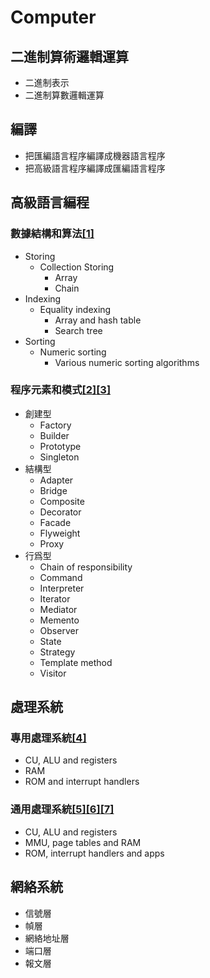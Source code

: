# Computer

## 二進制算術邏輯運算

- 二進制表示
- 二進制算數邏輯運算

## 編譯

- 把匯編語言程序編譯成機器語言程序
- 把高級語言程序編譯成匯編語言程序

## 高級語言編程

### 數據結構和算法[[1]](./appendices/Array-based%20data%20structure%20vs%20chain-based%20data%20structure.md)

- Storing
  - Collection Storing
    - Array
    - Chain
- Indexing
  - Equality indexing
    - Array and hash table
    - Search tree
- Sorting
  - Numeric sorting
    - Various numeric sorting algorithms

### 程序元素和模式[[2]](./appendices/Element%20interface%20vs%20element%20implementation.md)[[3]](./appendices/Object%20composition%20vs%20class%20inheritance%20and%20overloading.md)

- 創建型
  - Factory
  - Builder
  - Prototype
  - Singleton
- 結構型
  - Adapter
  - Bridge
  - Composite
  - Decorator
  - Facade
  - Flyweight
  - Proxy
- 行爲型
  - Chain of responsibility
  - Command
  - Interpreter
  - Iterator
  - Mediator
  - Memento
  - Observer
  - State
  - Strategy
  - Template method
  - Visitor

## 處理系統

### 專用處理系統[[4]](./appendices/Interrupt%20handling.md)

- CU, ALU and registers
- RAM
- ROM and interrupt handlers

### 通用處理系統[[5]](./appendices/Byte%20addressing.md)[[6]](./appendices/Interrupt%20handling.md)[[7]](./appendices/Pre-threading%20programming%20vs%20event-driven%20programming.md)
- CU, ALU and registers
- MMU, page tables and RAM
- ROM, interrupt handlers and apps

## 網絡系統

- 信號層
- 幀層
- 網絡地址層
- 端口層
- 報文層
